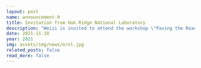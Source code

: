 ```yaml
---
layout: post
name: announcement-9
title: Invitation from Oak Ridge National Laboratory
description: "Weizi is invited to attend the workshop \"Paving the Road to Future Automotive Research Datasets: Challenges and Opportunities\" hosted by the Oak Ridge National Laboratory."
date: 2021-11-18
year: 2021
img: assets/img/news/ornl.jpg
related_posts: false
read_more: false
---
```

